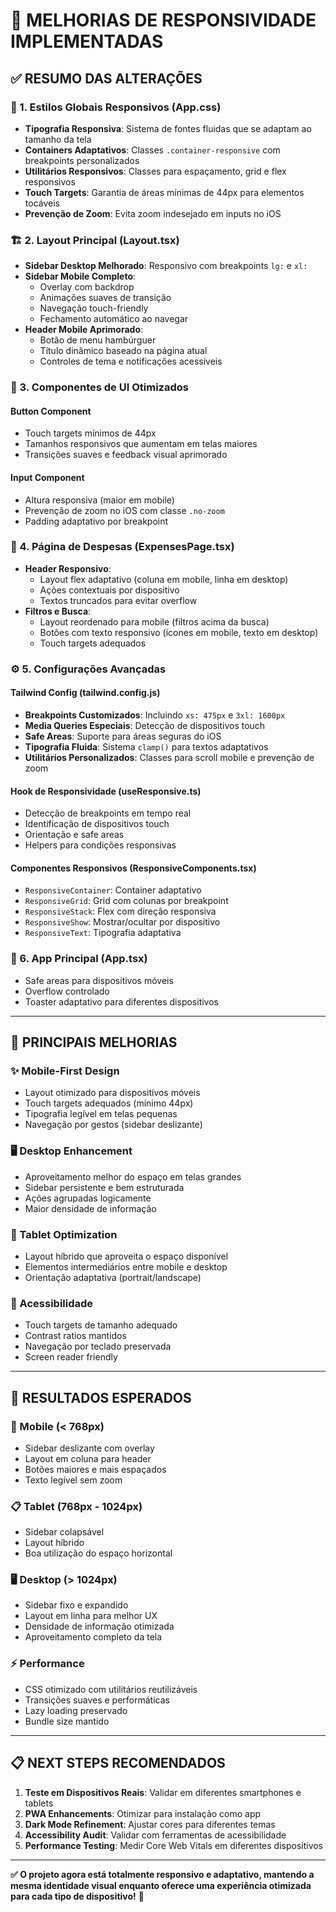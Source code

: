 # 📱 **MELHORIAS DE RESPONSIVIDADE IMPLEMENTADAS**

## **✅ RESUMO DAS ALTERAÇÕES**

### **🎨 1. Estilos Globais Responsivos (App.css)**
- **Tipografia Responsiva**: Sistema de fontes fluidas que se adaptam ao tamanho da tela
- **Containers Adaptativos**: Classes `.container-responsive` com breakpoints personalizados
- **Utilitários Responsivos**: Classes para espaçamento, grid e flex responsivos
- **Touch Targets**: Garantia de áreas mínimas de 44px para elementos tocáveis
- **Prevenção de Zoom**: Evita zoom indesejado em inputs no iOS

### **🏗️ 2. Layout Principal (Layout.tsx)**
- **Sidebar Desktop Melhorado**: Responsivo com breakpoints `lg:` e `xl:`
- **Sidebar Mobile Completo**: 
  - Overlay com backdrop
  - Animações suaves de transição
  - Navegação touch-friendly
  - Fechamento automático ao navegar
- **Header Mobile Aprimorado**:
  - Botão de menu hambúrguer
  - Título dinâmico baseado na página atual
  - Controles de tema e notificações acessíveis

### **🧩 3. Componentes de UI Otimizados**

#### **Button Component**
- Touch targets mínimos de 44px
- Tamanhos responsivos que aumentam em telas maiores
- Transições suaves e feedback visual aprimorado

#### **Input Component**
- Altura responsiva (maior em mobile)
- Prevenção de zoom no iOS com classe `.no-zoom`
- Padding adaptativo por breakpoint

### **📄 4. Página de Despesas (ExpensesPage.tsx)**
- **Header Responsivo**:
  - Layout flex adaptativo (coluna em mobile, linha em desktop)
  - Ações contextuais por dispositivo
  - Textos truncados para evitar overflow
- **Filtros e Busca**:
  - Layout reordenado para mobile (filtros acima da busca)
  - Botões com texto responsivo (ícones em mobile, texto em desktop)
  - Touch targets adequados

### **⚙️ 5. Configurações Avançadas**

#### **Tailwind Config (tailwind.config.js)**
- **Breakpoints Customizados**: Incluindo `xs: 475px` e `3xl: 1600px`
- **Media Queries Especiais**: Detecção de dispositivos touch
- **Safe Areas**: Suporte para áreas seguras do iOS
- **Tipografia Fluida**: Sistema `clamp()` para textos adaptativos
- **Utilitários Personalizados**: Classes para scroll mobile e prevenção de zoom

#### **Hook de Responsividade (useResponsive.ts)**
- Detecção de breakpoints em tempo real
- Identificação de dispositivos touch
- Orientação e safe areas
- Helpers para condições responsivas

#### **Componentes Responsivos (ResponsiveComponents.tsx)**
- `ResponsiveContainer`: Container adaptativo
- `ResponsiveGrid`: Grid com colunas por breakpoint
- `ResponsiveStack`: Flex com direção responsiva
- `ResponsiveShow`: Mostrar/ocultar por dispositivo
- `ResponsiveText`: Tipografia adaptativa

### **🔧 6. App Principal (App.tsx)**
- Safe areas para dispositivos móveis
- Overflow controlado
- Toaster adaptativo para diferentes dispositivos

---

## **📱 PRINCIPAIS MELHORIAS**

### **✨ Mobile-First Design**
- Layout otimizado para dispositivos móveis
- Touch targets adequados (mínimo 44px)
- Tipografia legível em telas pequenas
- Navegação por gestos (sidebar deslizante)

### **🖥️ Desktop Enhancement** 
- Aproveitamento melhor do espaço em telas grandes
- Sidebar persistente e bem estruturada
- Ações agrupadas logicamente
- Maior densidade de informação

### **📲 Tablet Optimization**
- Layout híbrido que aproveita o espaço disponível
- Elementos intermediários entre mobile e desktop
- Orientação adaptativa (portrait/landscape)

### **🎯 Acessibilidade**
- Touch targets de tamanho adequado
- Contrast ratios mantidos
- Navegação por teclado preservada
- Screen reader friendly

---

## **🚀 RESULTADOS ESPERADOS**

### **📱 Mobile (< 768px)**
- Sidebar deslizante com overlay
- Layout em coluna para header
- Botões maiores e mais espaçados
- Texto legível sem zoom

### **📋 Tablet (768px - 1024px)**
- Sidebar colapsável
- Layout híbrido
- Boa utilização do espaço horizontal

### **🖥️ Desktop (> 1024px)**
- Sidebar fixo e expandido
- Layout em linha para melhor UX
- Densidade de informação otimizada
- Aproveitamento completo da tela

### **⚡ Performance**
- CSS otimizado com utilitários reutilizáveis
- Transições suaves e performáticas
- Lazy loading preservado
- Bundle size mantido

---

## **📋 NEXT STEPS RECOMENDADOS**

1. **Teste em Dispositivos Reais**: Validar em diferentes smartphones e tablets
2. **PWA Enhancements**: Otimizar para instalação como app
3. **Dark Mode Refinement**: Ajustar cores para diferentes temas
4. **Accessibility Audit**: Validar com ferramentas de acessibilidade
5. **Performance Testing**: Medir Core Web Vitals em diferentes dispositivos

---

**✅ O projeto agora está totalmente responsivo e adaptativo, mantendo a mesma identidade visual enquanto oferece uma experiência otimizada para cada tipo de dispositivo!** 🎉